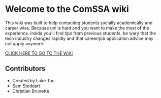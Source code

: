 # Welcome to the ComSSA wiki 

This wiki was built to help computing students socially academically and career wise. Because uni is hard and you want to make the most of the experience. Inside you'll find tips from previous students, be wary that the tech industry changes rapidly and that career/job application advice may not apply anymore.

[CLICK HERE TO GO TO THE WIKI](https://github.com/lukeperson/ComSSA_Wiki/wiki)

## Contributors 
* Created by Luke Tan
* Sam Stoddart
* Christian Brunette
